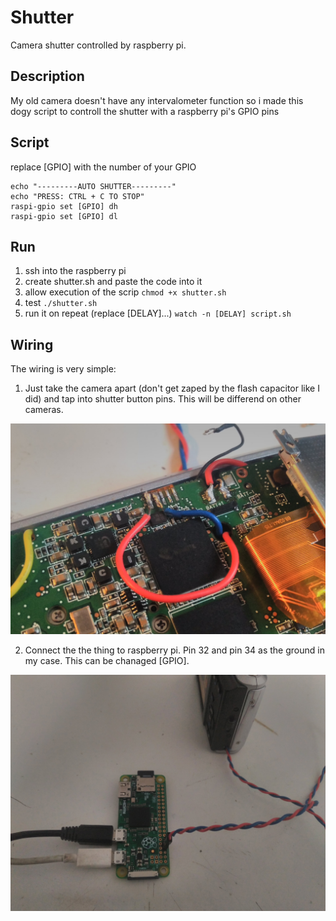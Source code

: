 # Shutter
Camera shutter controlled by raspberry pi.

## Description
My old camera doesn't have any intervalometer function so i made this dogy script to controll the shutter with a raspberry pi's GPIO pins 

## Script
replace [GPIO] with the number of your GPIO
```
echo "---------AUTO SHUTTER---------"
echo "PRESS: CTRL + C TO STOP"
raspi-gpio set [GPIO] dh 
raspi-gpio set [GPIO] dl 
```
## Run
1) ssh into the raspberry pi
2) create shutter.sh and paste the code into it
3) allow execution of the scrip ```chmod +x shutter.sh```
4) test ```./shutter.sh```
5) run it on repeat (replace [DELAY]...) ```watch -n [DELAY] script.sh```

## Wiring
The wiring is very simple:

1) Just take the camera apart (don't get zaped by the flash capacitor like I did) and tap into shutter button pins. This will be differend on other cameras.

![shutter tap](https://github.com/Mnux9/shutter/blob/main/images/shutter-tap.jpg)

2) Connect the the thing to raspberry pi. Pin 32 and pin 34 as the ground in my case. This can be chanaged [GPIO].

![connecting to raspberry](https://github.com/Mnux9/shutter/blob/main/images/raspi-connect.jpg)
